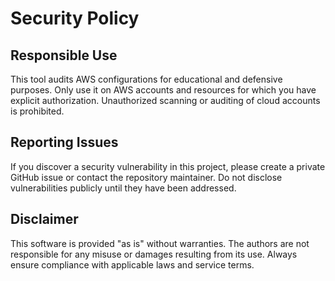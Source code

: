 # Security Policy

## Responsible Use
This tool audits AWS configurations for educational and defensive purposes. Only use it on AWS accounts and resources for which you have explicit authorization. Unauthorized scanning or auditing of cloud accounts is prohibited.

## Reporting Issues
If you discover a security vulnerability in this project, please create a private GitHub issue or contact the repository maintainer. Do not disclose vulnerabilities publicly until they have been addressed.

## Disclaimer
This software is provided "as is" without warranties. The authors are not responsible for any misuse or damages resulting from its use. Always ensure compliance with applicable laws and service terms.

